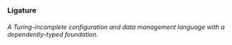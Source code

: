 ### Ligature

###### A Turing-incomplete configuration and data management language with a dependently-typed foundation.
